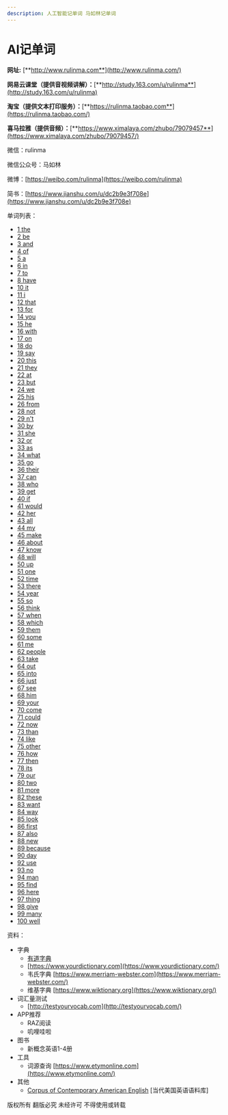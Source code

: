 ```yaml
---
description: 人工智能记单词 马如林记单词
---
```


# AI记单词

**网址:** [**http://www.rulinma.com**](http://www.rulinma.com/)

**网易云课堂（提供音视频讲解）：**[**http://study.163.com/u/rulinma**](http://study.163.com/u/rulinma)

**淘宝（提供文本打印服务）：**[**https://rulinma.taobao.com**](https://rulinma.taobao.com/)

**喜马拉雅（提供音频）：**[**https://www.ximalaya.com/zhubo/79079457**](https://www.ximalaya.com/zhubo/79079457/)

微信：rulinma

微信公众号：马如林

微博：[https://weibo.com/rulinma](https://weibo.com/rulinma)

简书：[https://www.jianshu.com/u/dc2b9e3f708e](https://www.jianshu.com/u/dc2b9e3f708e)

单词列表：

  * [1 the](https://github.com/rulinma/ai-word/blob/master/word/the.md)
  * [2 be](https://github.com/rulinma/ai-word/blob/master/word/be.md)
  * [3 and](https://github.com/rulinma/ai-word/blob/master/word/and.md)
  * [4 of](https://github.com/rulinma/ai-word/blob/master/word/of.md)
  * [5 a](https://github.com/rulinma/ai-word/blob/master/word/a.md)
  * [6 in](https://github.com/rulinma/ai-word/blob/master/word/in.md)
  * [7 to](https://github.com/rulinma/ai-word/blob/master/word/to.md)
  * [8 have](https://github.com/rulinma/ai-word/blob/master/word/have.md)
  * [10 it](https://github.com/rulinma/ai-word/blob/master/word/it.md)
  * [11 i](https://github.com/rulinma/ai-word/blob/master/word/i.md)
  * [12 that](https://github.com/rulinma/ai-word/blob/master/word/that.md)
  * [13 for](https://github.com/rulinma/ai-word/blob/master/word/for.md)
  * [14 you](https://github.com/rulinma/ai-word/blob/master/word/you.md)
  * [15 he](https://github.com/rulinma/ai-word/blob/master/word/he.md)
  * [16 with](https://github.com/rulinma/ai-word/blob/master/word/with.md)
  * [17 on](https://github.com/rulinma/ai-word/blob/master/word/on.md)
  * [18 do](https://github.com/rulinma/ai-word/blob/master/word/do.md)
  * [19 say](https://github.com/rulinma/ai-word/blob/master/word/say.md)
  * [20 this](https://github.com/rulinma/ai-word/blob/master/word/this.md)
  * [21 they](https://github.com/rulinma/ai-word/blob/master/word/they.md)
  * [22 at](https://github.com/rulinma/ai-word/blob/master/word/at.md)
  * [23 but](https://github.com/rulinma/ai-word/blob/master/word/but.md)
  * [24 we](https://github.com/rulinma/ai-word/blob/master/word/we.md)
  * [25 his](https://github.com/rulinma/ai-word/blob/master/word/his.md)
  * [26 from](https://github.com/rulinma/ai-word/blob/master/word/from.md)
  * [28 not](https://github.com/rulinma/ai-word/blob/master/word/not.md)
  * [29 n't](https://github.com/rulinma/ai-word/blob/master/word/n't.md)
  * [30 by](https://github.com/rulinma/ai-word/blob/master/word/by.md)
  * [31 she](https://github.com/rulinma/ai-word/blob/master/word/she.md)
  * [32 or](https://github.com/rulinma/ai-word/blob/master/word/or.md)
  * [33 as](https://github.com/rulinma/ai-word/blob/master/word/as.md)
  * [34 what](https://github.com/rulinma/ai-word/blob/master/word/what.md)
  * [35 go](https://github.com/rulinma/ai-word/blob/master/word/go.md)
  * [36 their](https://github.com/rulinma/ai-word/blob/master/word/their.md)
  * [37 can](https://github.com/rulinma/ai-word/blob/master/word/can.md)
  * [38 who](https://github.com/rulinma/ai-word/blob/master/word/who.md)
  * [39 get](https://github.com/rulinma/ai-word/blob/master/word/get.md)
  * [40 if](https://github.com/rulinma/ai-word/blob/master/word/if.md)
  * [41 would](https://github.com/rulinma/ai-word/blob/master/word/would.md)
  * [42 her](https://github.com/rulinma/ai-word/blob/master/word/her.md)
  * [43 all](https://github.com/rulinma/ai-word/blob/master/word/all.md)
  * [44 my](https://github.com/rulinma/ai-word/blob/master/word/my.md)
  * [45 make](https://github.com/rulinma/ai-word/blob/master/word/make.md)
  * [46 about](https://github.com/rulinma/ai-word/blob/master/word/about.md)
  * [47 know](https://github.com/rulinma/ai-word/blob/master/word/know.md)
  * [48 will](https://github.com/rulinma/ai-word/blob/master/word/will.md)
  * [50 up](https://github.com/rulinma/ai-word/blob/master/word/up.md)
  * [51 one](https://github.com/rulinma/ai-word/blob/master/word/one.md)
  * [52 time](https://github.com/rulinma/ai-word/blob/master/word/time.md)
  * [53 there](https://github.com/rulinma/ai-word/blob/master/word/there.md)
  * [54 year](https://github.com/rulinma/ai-word/blob/master/word/year.md)
  * [55 so](https://github.com/rulinma/ai-word/blob/master/word/so.md)
  * [56 think](https://github.com/rulinma/ai-word/blob/master/word/think.md)
  * [57 when](https://github.com/rulinma/ai-word/blob/master/word/when.md)
  * [58 which](https://github.com/rulinma/ai-word/blob/master/word/which.md)
  * [59 them](https://github.com/rulinma/ai-word/blob/master/word/them.md)
  * [60 some](https://github.com/rulinma/ai-word/blob/master/word/some.md)
  * [61 me](https://github.com/rulinma/ai-word/blob/master/word/me.md)
  * [62 people](https://github.com/rulinma/ai-word/blob/master/word/people.md)
  * [63 take](https://github.com/rulinma/ai-word/blob/master/word/take.md)
  * [64 out](https://github.com/rulinma/ai-word/blob/master/word/out.md)
  * [65 into](https://github.com/rulinma/ai-word/blob/master/word/into.md)
  * [66 just](https://github.com/rulinma/ai-word/blob/master/word/just.md)
  * [67 see](https://github.com/rulinma/ai-word/blob/master/word/see.md)
  * [68 him](https://github.com/rulinma/ai-word/blob/master/word/him.md)
  * [69 your](https://github.com/rulinma/ai-word/blob/master/word/your.md)
  * [70 come](https://github.com/rulinma/ai-word/blob/master/word/come.md)
  * [71 could](https://github.com/rulinma/ai-word/blob/master/word/could.md)
  * [72 now](https://github.com/rulinma/ai-word/blob/master/word/now.md)
  * [73 than](https://github.com/rulinma/ai-word/blob/master/word/than.md)
  * [74 like](https://github.com/rulinma/ai-word/blob/master/word/like.md)
  * [75 other](https://github.com/rulinma/ai-word/blob/master/word/other.md)
  * [76 how](https://github.com/rulinma/ai-word/blob/master/word/how.md)
  * [77 then](https://github.com/rulinma/ai-word/blob/master/word/then.md)
  * [78 its](https://github.com/rulinma/ai-word/blob/master/word/its.md)
  * [79 our](https://github.com/rulinma/ai-word/blob/master/word/our.md)
  * [80 two](https://github.com/rulinma/ai-word/blob/master/word/two.md)
  * [81 more](https://github.com/rulinma/ai-word/blob/master/word/more.md)
  * [82 these](https://github.com/rulinma/ai-word/blob/master/word/these.md)
  * [83 want](https://github.com/rulinma/ai-word/blob/master/word/want.md)
  * [84 way](https://github.com/rulinma/ai-word/blob/master/word/way.md)
  * [85 look](https://github.com/rulinma/ai-word/blob/master/word/look.md)
  * [86 first](https://github.com/rulinma/ai-word/blob/master/word/first.md)
  * [87 also](https://github.com/rulinma/ai-word/blob/master/word/also.md)
  * [88 new](https://github.com/rulinma/ai-word/blob/master/word/new.md)
  * [89 because](https://github.com/rulinma/ai-word/blob/master/word/because.md)
  * [90 day](https://github.com/rulinma/ai-word/blob/master/word/day.md)
  * [92 use](https://github.com/rulinma/ai-word/blob/master/word/use.md)
  * [93 no](https://github.com/rulinma/ai-word/blob/master/word/no.md)
  * [94 man](https://github.com/rulinma/ai-word/blob/master/word/man.md)
  * [95 find](https://github.com/rulinma/ai-word/blob/master/word/find.md)
  * [96 here](https://github.com/rulinma/ai-word/blob/master/word/here.md)
  * [97 thing](https://github.com/rulinma/ai-word/blob/master/word/thing.md)
  * [98 give](https://github.com/rulinma/ai-word/blob/master/word/give.md)
  * [99 many](https://github.com/rulinma/ai-word/blob/master/word/many.md)
  * [100 well](https://github.com/rulinma/ai-word/blob/master/word/well.md)


资料：

* 字典
  * [有道字典 ](http://youdao.com)
  * [https://www.yourdictionary.com](https://www.yourdictionary.com/)
  * 韦氏字典 [https://www.merriam-webster.com](https://www.merriam-webster.com/)
  * 维基字典 [https://www.wiktionary.org](https://www.wiktionary.org/)
* 词汇量测试
  * [http://testyourvocab.com](http://testyourvocab.com/)
* APP推荐
  * RAZ阅读
  * 叽哩哇啦
* 图书
  * 新概念英语1-4册
* 工具
  * 词源查询 [https://www.etymonline.com](https://www.etymonline.com/)
* 其他
  * [Corpus of Contemporary American English](https://www.english-corpora.org/coca/) \[当代美国英语语料库\] 

版权所有 翻版必究 未经许可 不得使用或转载

